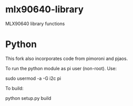 # mlx90640-library

MLX90640 library functions

# Python

This fork also incorporates code from pimoroni and pjaos. 

To run the python module as pi user (non-root). Use:

sudo usermod -a -G i2c pi

To build:

python setup.py build
